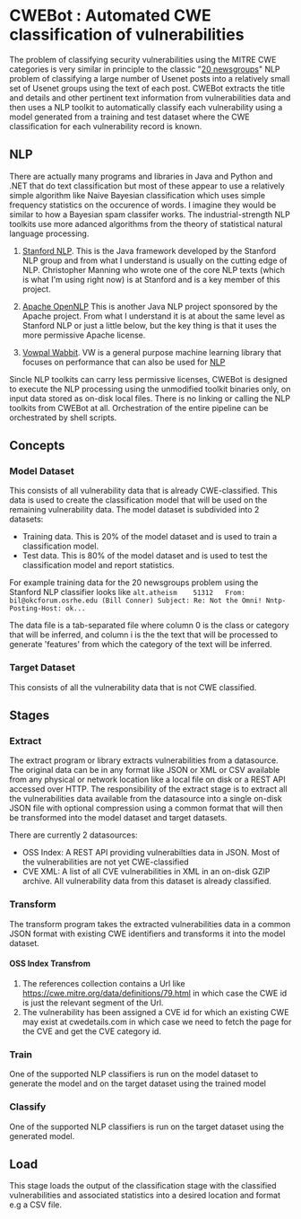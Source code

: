 # CWEBot : Automated CWE classification of vulnerabilities

The problem of classifying security vulnerabilities using the MITRE CWE categories is very similar in principle to the classic "[20 newsgroups](http://nlp.stanford.edu/wiki/Software/Classifier/20_Newsgroups)" NLP problem of classifying a large number of Usenet posts into a relatively small set of Usenet groups using the text of each post. CWEBot extracts the title and details and other pertinent text information from vulnerabilities data and then uses a NLP toolkit to automatically classify each vulnerability using a model generated from a training and test dataset where the CWE classification for each vulnerability record is known.
## NLP
There are actually many programs and libraries in Java and Python and .NET that do text classification but most of these  appear to use a relatively simple algorithm like Naive Bayesian classification which uses simple frequency statistics on the occurence of words. I imagine they would be similar to how a Bayesian spam classifer works. The industrial-strength NLP toolkits use more adanced algorithms from the theory of statistical natural language processing.

1. [Stanford NLP](http://nlp.stanford.edu/software/). This is the Java framework developed by the Stanford NLP group and from what I understand is usually on the cutting edge of NLP. Christopher Manning who wrote one of the core NLP texts (which is what I'm using right now) is at Stanford and is a key member of this project.

2. [Apache OpenNLP](https://opennlp.apache.org/) This is another Java NLP project sponsored by the Apache project. From what I understand it is at about the same level as Stanford NLP or just a little below, but the key thing is that it uses the more permissive Apache license.

3. [Vowpal Wabbit](https://github.com/JohnLangford/vowpal_wabbit). VW is a general purpose machine learning library that focuses on performance that can also be used for [NLP](https://github.com/hal3/vwnlp/blob/master/GettingStarted.ipynb)

Sincle NLP toolkits can carry less permissive licenses, CWEBot is designed to execute the NLP processing using the unmodified toolkit binaries only, on input data stored as on-disk local files. There is no linking or calling the NLP toolkits from CWEBot at all. Orchestration of the entire pipeline can be orchestrated by shell scripts. 
## Concepts

### Model Dataset
This consists of all vulnerability data that is already CWE-classified. This data is used to create the classification model that will be used on the remaining vulnerability data. The model dataset is subdivided into 2 datasets:
- Training data. This is 20% of the model dataset and is used to train a classification model.
- Test data. This is 80% of the model dataset and is used to test the classification model and report statistics.

For example training data for the 20 newsgroups problem using the Stanford NLP classifier looks like
`alt.atheism	51312	From: bil@okcforum.osrhe.edu (Bill Conner) Subject: Re: Not the Omni! Nntp-Posting-Host: ok...`

The data file is a tab-separated file where column 0 is the class or category that will be inferred, and column i is the the text that will be processed to generate 'features' from which the category of the text will be inferred.

### Target Dataset
This consists of all the vulnerability data that is not CWE classified.

## Stages
### Extract
The extract program or library extracts vulnerabilities from a datasource. The original data can be in any format like JSON or XML or CSV available from any physical or network location like a local file on disk or a REST API accessed over HTTP. The responsibility of the extract stage is to extract all the vulnerabilities data available from the datasource into a single on-disk JSON file with optional compression using a common format that will then be transformed into the  model dataset and target datasets.

There are currently 2 datasources:
- OSS Index: A REST API providing vulnerabilties data in JSON. Most of the vulnerabilities are not yet CWE-classified
- CVE XML: A list of all CVE vulnerabilities in XML in an on-disk GZIP archive. All vulnerability data from this dataset is already classified.

### Transform
The transform program takes the extracted vulnerabilities data in a common JSON format with existing CWE identifiers and transforms it into the model dataset.

#### OSS Index Transfrom
1. The references collection contains a Url like https://cwe.mitre.org/data/definitions/79.html in which case the CWE id is just the relevant segment of the Url.
2. The vulnerability has been assigned a CVE id for which an existing CWE may exist at cwedetails.com in which case we need to fetch the page for the CVE and get the CVE category id.

### Train
One of the supported NLP classifiers is run on the model dataset to generate the model and on the target dataset using the trained model 

### Classify 
One of the supported NLP classifiers is run on the target dataset using the generated model.

## Load
This stage loads the output of the classification stage with the classified vulnerabilities and associated statistics into a desired location and format e.g a CSV file.



